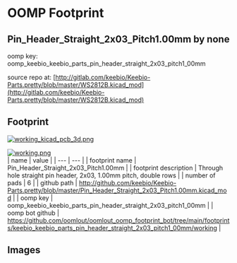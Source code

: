 # OOMP Footprint  
## Pin_Header_Straight_2x03_Pitch1.00mm  by none  
  
oomp key: oomp_keebio_keebio_parts_pin_header_straight_2x03_pitch1_00mm  
  
source repo at: [http://gitlab.com/keebio/Keebio-Parts.pretty/blob/master/WS2812B.kicad_mod](http://gitlab.com/keebio/Keebio-Parts.pretty/blob/master/WS2812B.kicad_mod)  
## Footprint  
  
[![working_kicad_pcb_3d.png](working_kicad_pcb_3d_600.png)](working_kicad_pcb_3d.png)  
  
[![working.png](working_600.png)](working.png)  
| name | value | 
| --- | --- | 
| footprint name | Pin_Header_Straight_2x03_Pitch1.00mm | 
| footprint description | Through hole straight pin header, 2x03, 1.00mm pitch, double rows | 
| number of pads | 6 | 
| github path | http://github.com/keebio/Keebio-Parts.pretty/blob/master/Pin_Header_Straight_2x03_Pitch1.00mm.kicad_mod | 
| oomp key | oomp_keebio_keebio_parts_pin_header_straight_2x03_pitch1_00mm | 
| oomp bot github | https://github.com/oomlout/oomlout_oomp_footprint_bot/tree/main/footprints/keebio_keebio_parts_pin_header_straight_2x03_pitch1_00mm/working | 
## Images  
